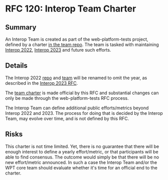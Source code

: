 # RFC 120: Interop Team Charter

## Summary

An Interop Team is created as part of the web-platform-tests project, defined by a charter [in the team repo](https://github.com/web-platform-tests/interop-2022/pull/102). The team is tasked with maintaining [Interop 2022](./interop_2022.md), [Interop 2023](./interop_2023.md) and future such efforts.

## Details

The Interop 2022 [repo](https://github.com/web-platform-tests/interop-2022) and [team](https://github.com/orgs/web-platform-tests/teams/interop-2022) will be renamed to omit the year, as described in the [Interop 2023 RFC](./interop_2023.md).

The [team charter](https://github.com/web-platform-tests/interop-2022/pull/102) is made official by this RFC and substantial changes can only be made through the web-platform-tests RFC process.

The Interop Team can define additional public efforts/metrics beyond Interop 2022 and 2023. The process for doing that is decided by the Interop Team, may evolve over time, and is not defined by this RFC.

## Risks

This charter is not time limited. Yet, there is no guarantee that there will be enough interest to define a yearly effort/metric, or that participants will be able to find consensus. The outcome would simply be that there will be no new effort/metric announced. In such a case the Interop Team and/or the WPT core team should evaluate whether it's time for an official end to the charter.
